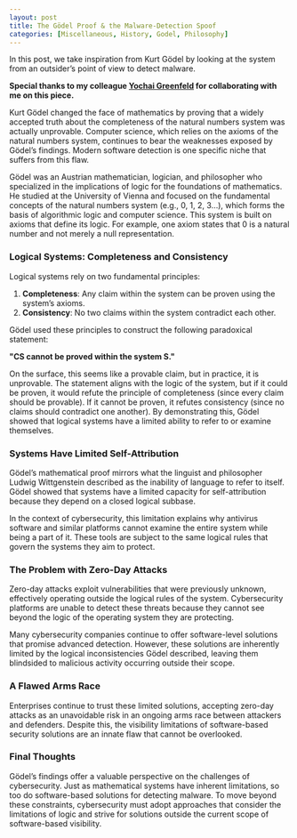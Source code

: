 ```yaml
---
layout: post
title: The Gödel Proof & the Malware-Detection Spoof
categories: [Miscellaneous, History, Godel, Philosophy]
---
```


In this post, we take inspiration from Kurt Gödel by looking at the system from an outsider’s point of view to detect malware.

**Special thanks to my colleague [Yochai Greenfeld](https://cyberoosh.blogspot.com/2017/03/the-godel-proof-and-antivirus-software.html) for collaborating with me on this piece.**

Kurt Gödel changed the face of mathematics by proving that a widely accepted truth about the completeness of the natural numbers system was actually unprovable. Computer science, which relies on the axioms of the natural numbers system, continues to bear the weaknesses exposed by Gödel’s findings. Modern software detection is one specific niche that suffers from this flaw.

Gödel was an Austrian mathematician, logician, and philosopher who specialized in the implications of logic for the foundations of mathematics. He studied at the University of Vienna and focused on the fundamental concepts of the natural numbers system (e.g., 0, 1, 2, 3…), which forms the basis of algorithmic logic and computer science. This system is built on axioms that define its logic. For example, one axiom states that 0 is a natural number and not merely a null representation.

### Logical Systems: Completeness and Consistency

Logical systems rely on two fundamental principles:

1. **Completeness**: Any claim within the system can be proven using the system’s axioms.
2. **Consistency**: No two claims within the system contradict each other.

Gödel used these principles to construct the following paradoxical statement:

**"CS cannot be proved within the system S."**

On the surface, this seems like a provable claim, but in practice, it is unprovable. The statement aligns with the logic of the system, but if it could be proven, it would refute the principle of completeness (since every claim should be provable). If it cannot be proven, it refutes consistency (since no claims should contradict one another). By demonstrating this, Gödel showed that logical systems have a limited ability to refer to or examine themselves.

### Systems Have Limited Self-Attribution

Gödel’s mathematical proof mirrors what the linguist and philosopher Ludwig Wittgenstein described as the inability of language to refer to itself. Gödel showed that systems have a limited capacity for self-attribution because they depend on a closed logical subbase.

In the context of cybersecurity, this limitation explains why antivirus software and similar platforms cannot examine the entire system while being a part of it. These tools are subject to the same logical rules that govern the systems they aim to protect.

### The Problem with Zero-Day Attacks

Zero-day attacks exploit vulnerabilities that were previously unknown, effectively operating outside the logical rules of the system. Cybersecurity platforms are unable to detect these threats because they cannot see beyond the logic of the operating system they are protecting.

Many cybersecurity companies continue to offer software-level solutions that promise advanced detection. However, these solutions are inherently limited by the logical inconsistencies Gödel described, leaving them blindsided to malicious activity occurring outside their scope. 

### A Flawed Arms Race

Enterprises continue to trust these limited solutions, accepting zero-day attacks as an unavoidable risk in an ongoing arms race between attackers and defenders. Despite this, the visibility limitations of software-based security solutions are an innate flaw that cannot be overlooked.

### Final Thoughts

Gödel’s findings offer a valuable perspective on the challenges of cybersecurity. Just as mathematical systems have inherent limitations, so too do software-based solutions for detecting malware. To move beyond these constraints, cybersecurity must adopt approaches that consider the limitations of logic and strive for solutions outside the current scope of software-based visibility.

